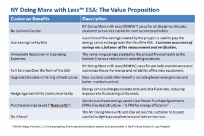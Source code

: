 <div class="main">
        <section>
            <div class="container">


<!-- # NY Doing More with Less(TM) ESA: The Value Proposition -->

<img src="assets/NYDMwL ESA Value Prop.png" class="img-responsive center-block" alt="ESA: The Value Proposition"> 